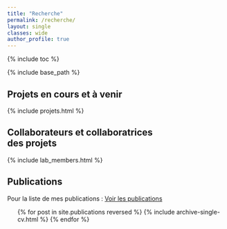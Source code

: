 ```yaml
---
title: "Recherche"
permalink: /recherche/
layout: single
classes: wide
author_profile: true
---
```


{% include toc %}

{% include base_path %}

## Projets en cours et à venir

{% include projets.html %}


## Collaborateurs et collaboratrices<br>des projets

{% include lab_members.html %}

## Publications

Pour la liste de mes publications : [Voir les publications](/publications)

  <ul>{% for post in site.publications reversed %}
    {% include archive-single-cv.html %}
  {% endfor %}</ul>

